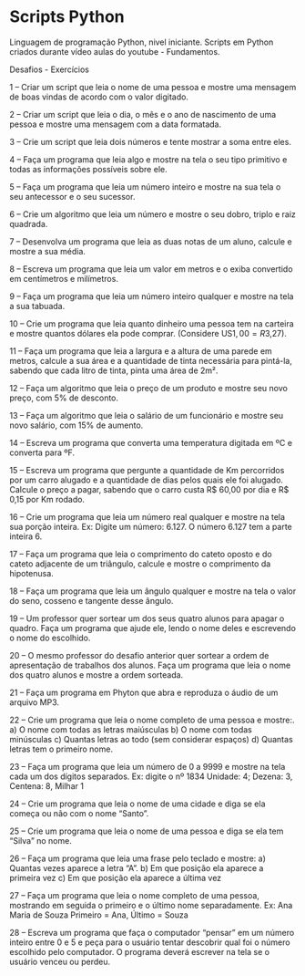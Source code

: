 # Scripts Python
Linguagem de programação Python, nivel iniciante.
Scripts em Python criados durante vídeo aulas do youtube - Fundamentos.

Desafios - Exercícios

1 – Criar um script que leia o nome de uma pessoa e mostre uma mensagem de boas vindas de acordo com o valor digitado.

2 – Criar um script que leia o dia, o mês e o ano de nascimento de uma pessoa e mostre uma mensagem com a data formatada. 

3 – Crie um script que leia dois números e tente mostrar a soma entre eles. 

4 – Faça um programa que leia algo e mostre na tela o seu tipo primitivo e todas as informações possíveis sobre ele. 

5 – Faça um programa que leia um número inteiro e mostre na sua tela o seu antecessor e o seu sucessor. 

6 – Crie um algoritmo que leia um número e mostre o seu dobro, triplo e raiz quadrada. 

7 – Desenvolva um programa que leia as duas notas de um aluno, calcule e mostre a sua média. 

8 – Escreva um programa que leia um valor em metros e o exiba convertido em centímetros e milímetros. 

9 – Faça um programa que leia um número inteiro qualquer e mostre na tela a sua tabuada. 

10 – Crie um programa que leia quanto dinheiro uma pessoa tem na carteira e mostre quantos dólares ela pode comprar. (Considere US$1,00=R$3,27). 

11 – Faça um programa que leia a largura e a altura de uma parede em metros, calcule a sua área e a quantidade de tinta necessária para pintá-la, sabendo que cada litro de tinta, pinta uma área de 2m². 

12 – Faça um algoritmo que leia o preço de um produto e mostre seu novo preço, com 5% de desconto. 

13 – Faça um algoritmo que leia o salário de um funcionário e mostre seu novo salário, com 15% de aumento. 

14 – Escreva um programa que converta uma temperatura digitada em ºC e converta para ºF. 

15 – Escreva um programa que pergunte a quantidade de Km percorridos por um carro alugado e a quantidade de dias pelos quais ele foi alugado. Calcule o preço a pagar, sabendo que o carro custa R$ 60,00 por dia e R$ 0,15 por Km rodado. 

16 – Crie um programa que leia um número real qualquer e mostre na tela sua porção inteira. Ex: Digite um número: 6.127. O número 6.127 tem a parte inteira 6. 

17 – Faça um programa que leia o comprimento do cateto oposto e do cateto adjacente de um triângulo, calcule e mostre o comprimento da hipotenusa. 

18 – Faça um programa que leia um ângulo qualquer e mostre na tela o valor do seno, cosseno e tangente desse ângulo. 

19 – Um professor quer sortear um dos seus quatro alunos para apagar o quadro. Faça um programa que ajude ele, lendo o nome deles e escrevendo o nome do escolhido. 

20 – O mesmo professor do desafio anterior quer sortear a ordem de apresentação de trabalhos dos alunos. Faça um programa que leia o nome dos quatro alunos e mostre a ordem sorteada. 

21 – Faça um programa em Phyton que abra e reproduza o áudio de um arquivo MP3. 

22 – Crie um programa que leia o nome completo de uma pessoa e mostre:. 
a)	O nome com todas as letras maiúsculas
b)	O nome com todas minúsculas
c)	Quantas letras ao todo (sem considerar espaços)
d)	Quantas letras tem o primeiro nome.

23 – Faça um programa que leia um número de 0 a 9999 e mostre na tela cada um dos dígitos separados. Ex: digite o nº 1834
Unidade: 4; Dezena: 3, Centena: 8, Milhar 1

24 – Crie um programa que leia o nome de uma cidade e diga se ela começa ou não com o nome “Santo”.

25 – Crie um programa que leia o nome de uma pessoa e diga se ela tem “Silva” no nome.

26 – Faça um programa que leia uma frase pelo teclado e mostre:
a)	Quantas vezes aparece a letra “A”.
b)	Em que posição ela aparece a primeira vez
c)	Em que posição ela aparece a última vez

27 – Faça um programa que leia o nome completo de uma pessoa, mostrando em seguida o primeiro e o último nome separadamente. Ex: Ana Maria de Souza
Primeiro = Ana, Último = Souza

28 – Escreva um programa que faça o computador “pensar” em um número inteiro entre 0 e 5 e peça para o usuário tentar descobrir qual foi o número escolhido pelo computador. O programa deverá escrever na tela se o usuário venceu ou perdeu.
